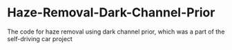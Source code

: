 # Haze-Removal-Dark-Channel-Prior
The code for haze removal using dark channel prior, which was a part of the self-driving car project
